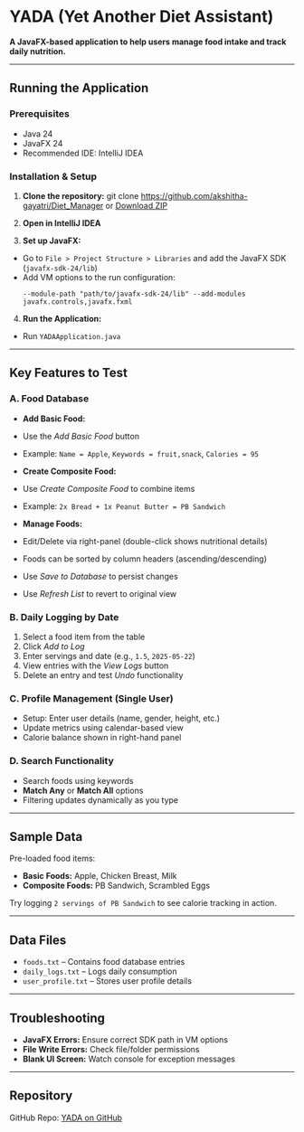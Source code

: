 # YADA (Yet Another Diet Assistant)

**A JavaFX-based application to help users manage food intake and track daily nutrition.**

---

## Running the Application

### Prerequisites
- Java 24
- JavaFX 24
- Recommended IDE: IntelliJ IDEA

### Installation & Setup

1. **Clone the repository:**
git clone https://github.com/akshitha-gayatri/Diet_Manager
or [Download ZIP](https://github.com/akshitha-gayatri/Diet_Manager)

2. **Open in IntelliJ IDEA**

3. **Set up JavaFX:**
- Go to `File > Project Structure > Libraries` and add the JavaFX SDK (`javafx-sdk-24/lib`)
- Add VM options to the run configuration:
  ```
  --module-path "path/to/javafx-sdk-24/lib" --add-modules javafx.controls,javafx.fxml
  ```

4. **Run the Application:**
- Run `YADAApplication.java`

---

## Key Features to Test

### A. Food Database

- **Add Basic Food:**
- Use the *Add Basic Food* button
- Example: `Name = Apple`, `Keywords = fruit,snack`, `Calories = 95`

- **Create Composite Food:**
- Use *Create Composite Food* to combine items
- Example: `2x Bread + 1x Peanut Butter = PB Sandwich`

- **Manage Foods:**
- Edit/Delete via right-panel (double-click shows nutritional details)
- Foods can be sorted by column headers (ascending/descending)
- Use *Save to Database* to persist changes
- Use *Refresh List* to revert to original view

### B. Daily Logging by Date

1. Select a food item from the table
2. Click *Add to Log*
3. Enter servings and date (e.g., `1.5`, `2025-05-22`)
4. View entries with the *View Logs* button
5. Delete an entry and test *Undo* functionality

### C. Profile Management (Single User)

- Setup: Enter user details (name, gender, height, etc.)
- Update metrics using calendar-based view
- Calorie balance shown in right-hand panel

### D. Search Functionality

- Search foods using keywords
- **Match Any** or **Match All** options
- Filtering updates dynamically as you type

---

## Sample Data

Pre-loaded food items:

- **Basic Foods:** Apple, Chicken Breast, Milk
- **Composite Foods:** PB Sandwich, Scrambled Eggs

Try logging `2 servings of PB Sandwich` to see calorie tracking in action.

---

## Data Files

- `foods.txt` – Contains food database entries
- `daily_logs.txt` – Logs daily consumption
- `user_profile.txt` – Stores user profile details

---

## Troubleshooting

- **JavaFX Errors:** Ensure correct SDK path in VM options
- **File Write Errors:** Check file/folder permissions
- **Blank UI Screen:** Watch console for exception messages

---

## Repository

GitHub Repo: [YADA on GitHub](https://github.com/akshitha-gayatri/Diet_Manager)


